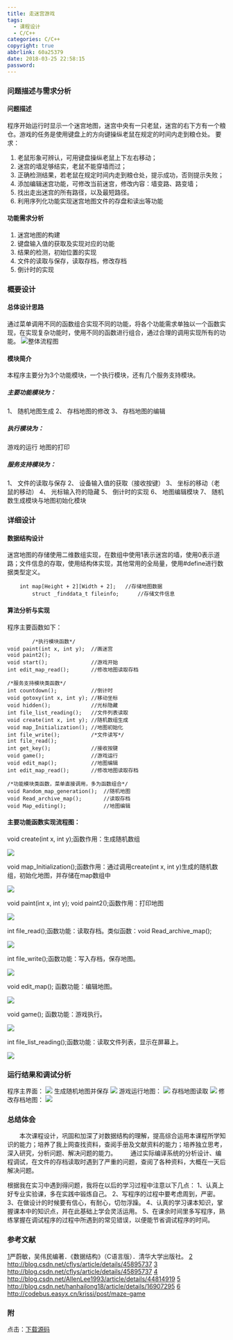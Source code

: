 ```yaml
---
title: 走迷宫游戏
tags:
  - 课程设计
  - C/C++
categories: C/C++
copyright: true
abbrlink: 60a25379
date: 2018-03-25 22:58:15
password:
---
```


### 问题描述与需求分析
#### 问题描述
  程序开始运行时显示一个迷宫地图，迷宫中央有一只老鼠，迷宫的右下方有一个粮仓。游戏的任务是使用键盘上的方向键操纵老鼠在规定的时间内走到粮仓处。
 要求：
1)	老鼠形象可辨认，可用键盘操纵老鼠上下左右移动；
2)	迷宫的墙足够结实，老鼠不能穿墙而过；
3)	正确检测结果，若老鼠在规定时间内走到粮仓处，提示成功，否则提示失败；
4)	添加编辑迷宫功能，可修改当前迷宫，修改内容：墙变路、路变墙；
5)	找出走出迷宫的所有路径，以及最短路径。
6) 利用序列化功能实现迷宫地图文件的存盘和读出等功能
#### 功能需求分析
1) 迷宫地图的构建
2) 键盘输入值的获取及实现对应的功能
3) 结果的检测，初始位置的实现
4) 文件的读取与保存，读取存档，修改存档
5) 倒计时的实现


### 概要设计
#### 总体设计思路

   通过菜单调用不同的函数组合实现不同的功能，将各个功能需求单独以一个函数实现，在实现复杂功能时，使用不同的函数进行组合，通过合理的调用实现所有的功能。
   ![整体流程图][1]

#### 模块简介
本程序主要分为3个功能模块，一个执行模块，还有几个服务支持模块。
##### 主要功能模块为：
1、	随机地图生成
2、	存档地图的修改
3、	存档地图的编辑
##### 执行模块为： 
游戏的运行   地图的打印
##### 服务支持模块为：
1、	文件的读取与保存
2、	设备输入值的获取（接收按键）
3、	坐标的移动（老鼠的移动）
4、	光标输入符的隐藏
5、	倒计时的实现
6、	地图编辑模块
7、	随机数生成模块与地图初始化模块

### 详细设计
#### 数据结构设计
迷宫地图的存储使用二维数组实现，在数组中使用1表示迷宫的墙，使用0表示道路；文件信息的存取，使用结构体实现，其他常用的全局量，使用#define进行数据类型定义。
```
	int map[Height + 2][Width + 2];   //存储地图数据
		struct _finddata_t fileinfo;      //存储文件信息  
```
####  算法分析与实现
程序主要函数如下：
```
		/*执行模块函数*/
void paint(int x, int y);  //画迷宫
void paint2();
void start();			   //游戏开始
int edit_map_read();       //修改地图读取存档

/*服务支持模块类函数*/
int countdown();           //倒计时
void gotoxy(int x, int y); //移动坐标
void hidden();			   //光标隐藏
int file_list_reading();   //文件列表读取
void create(int x, int y); //随机数组生成
void map_Initialization(); //地图初始化
int file_write();          /*文件读写*/
int file_read();
int get_key();             //接收按键
void game();               //游戏运行
void edit_map();           //地图编辑
int edit_map_read();       //修改地图读取存档

/*功能模块类函数，菜单直接调用，多为函数组合*/
void Random_map_generation();  //随机地图
void Read_archive_map();	   //读取存档
void Map_editing();            //地图编辑
```

#### 主要功能函数实现流程图：

void create(int x, int y);函数作用：生成随机数组

![ ][2]

void map_Initialization();函数作用：通过调用create(int x, int y)生成的随机数组，初始化地图，并存储在map数组中

![ ][3]

void paint(int x, int y);  void paint2();函数作用：打印地图

![ ][4]

int file_read();函数功能：读取存档。类似函数：void Read_archive_map();

![ ][5]

int file_write();函数功能：写入存档，保存地图。

![ ][6]

void edit_map();  函数功能：编辑地图。

![ ][7]

void game();   函数功能：游戏执行。

![ ][8]

int file_list_reading();函数功能：读取文件列表，显示在屏幕上。

![ ][9]

### 运行结果和调试分析

程序主界面：
![ ][10]
生成随机地图并保存
![ ][11]
游戏运行地图：
![ ][12]
存档地图读取
![ ][13]
修改存档地图：
![ ][14]


### 总结体会
&emsp;&emsp;本次课程设计，巩固和加深了对数据结构的理解，提高综合运用本课程所学知识的能力；培养了我上网查找资料，查阅手册及文献资料的能力；培养独立思考，深入研究，分析问题、解决问题的能力。
&emsp;&emsp;通过实际编译系统的分析设计、编程调试，在文件的存档读取时遇到了严重的问题，查阅了各种资料，大概在一天后解决问题。

根据我在实习中遇到得问题，我将在以后的学习过程中注意以下几点：
1、认真上好专业实验课，多在实践中锻炼自己。
2、写程序的过程中要考虑周到，严密。
3、在做设计的时候要有信心，有耐心，切勿浮躁。
4、认真的学习课本知识，掌握课本中的知识点，并在此基础上学会灵活运用。
5、在课余时间里多写程序，熟练掌握在调试程序的过程中所遇到的常见错误，以便能节省调试程序的时间。

### 参考文献
[1]严蔚敏，吴伟民编著．《数据结构》（C语言版）．清华大学出版社。
[2] http://blog.csdn.net/cflys/article/details/45895737
[3] http://blog.csdn.net/cflys/article/details/45895737
[4] http://blog.csdn.net/AllenLee1993/article/details/44814919
[5] http://blog.csdn.net/hanhailong18/article/details/16907295
[6] http://codebus.easyx.cn/krissi/post/maze-game

### 附
点击：[下载源码][15]


  [1]: https://data.singlelovely.cn/xsj/2018/3/25/%E8%B5%B0%E8%BF%B7%E5%AE%AB01.png
  [2]: https://data.singlelovely.cn/xsj/2018/3/25/%E8%B5%B0%E8%BF%B7%E5%AE%AB02.png
  [3]: https://data.singlelovely.cn/xsj/2018/3/25/%E8%B5%B0%E8%BF%B7%E5%AE%AB03.png
  [4]: https://data.singlelovely.cn/xsj/2018/3/25/%E8%B5%B0%E8%BF%B7%E5%AE%AB04.png
  [5]: https://data.singlelovely.cn/xsj/2018/3/25/%E8%B5%B0%E8%BF%B7%E5%AE%AB05.png
  [6]: https://data.singlelovely.cn/xsj/2018/3/25/%E8%B5%B0%E8%BF%B7%E5%AE%AB06.png
  [7]: https://data.singlelovely.cn/xsj/2018/3/25/%E8%B5%B0%E8%BF%B7%E5%AE%AB07.png
  [8]: https://data.singlelovely.cn/xsj/2018/3/25/%E8%B5%B0%E8%BF%B7%E5%AE%AB08.png
  [9]: https://data.singlelovely.cn/xsj/2018/3/25/%E8%B5%B0%E8%BF%B7%E5%AE%AB09.png
  [10]: https://data.singlelovely.cn/xsj/2018/3/25/%E8%B5%B0%E8%BF%B7%E5%AE%AB10.png
  [11]: https://data.singlelovely.cn/xsj/2018/3/25/%E8%B5%B0%E8%BF%B7%E5%AE%AB11.png
  [12]: https://data.singlelovely.cn/xsj/2018/3/25/%E8%B5%B0%E8%BF%B7%E5%AE%AB12.png
  [13]: https://data.singlelovely.cn/xsj/2018/3/25/%E8%B5%B0%E8%BF%B7%E5%AE%AB13.png
  [14]: https://data.singlelovely.cn/xsj/2018/3/25/%E8%B5%B0%E8%BF%B7%E5%AE%AB14.png
  [15]: https://data.singlelovely.cn/%E8%BF%B7%E5%AE%AB-%E6%9C%80%E7%BB%88%E7%89%88.rar